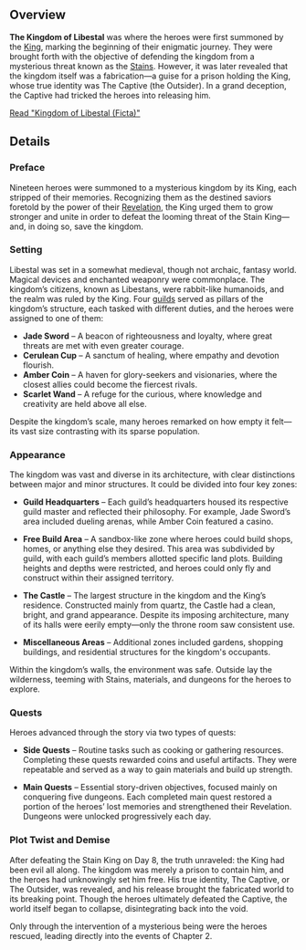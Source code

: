 <!-- title: Kingdom of Libestal (Ficta) -->
<!-- quote: A noble kingdom, besieged by monsters of shadow—but it was all a lie -->
<!-- chapters: 0 -->
<!-- images: (Entrance into the Kingdom of Libestal), (Libestal Overview #1), (Libestal Overview #2), (Outside view of the kingdom's castle), (Outside view of the Shopping Building #1), (Outside view of the Shopping Building #2), (Libestal's Wilderness #1), (Libestal's Wilderness #2), (Libestal's Wilderness #3), (Libestal's Wilderness #4), (Libestal's Wilderness #5), (Front view of Libestal Castle), (Kingdom of Libestal Concept Art), (Map of Libestal and the five Dungeons) --->
<!-- model: false -->

## Overview

**The Kingdom of Libestal** was where the heroes were first summoned by the [King](#entry:outsider-entry), marking the beginning of their enigmatic journey. They were brought forth with the objective of defending the kingdom from a mysterious threat known as the [Stains](#entry:stains-entry). However, it was later revealed that the kingdom itself was a fabrication—a guise for a prison holding the King, whose true identity was The Captive (the Outsider). In a grand deception, the Captive had tricked the heroes into releasing him.

[Read "Kingdom of Libestal (Ficta)"](#text:libestal-ficta)

## Details

### Preface

Nineteen heroes were summoned to a mysterious kingdom by its King, each stripped of their memories. Recognizing them as the destined saviors foretold by the power of their [Revelation](#entry:revelations-entry), the King urged them to grow stronger and unite in order to defeat the looming threat of the Stain King—and, in doing so, save the kingdom.

### Setting

Libestal was set in a somewhat medieval, though not archaic, fantasy world. Magical devices and enchanted weaponry were commonplace. The kingdom’s citizens, known as Libestans, were rabbit-like humanoids, and the realm was ruled by the King. Four [guilds](#entry:guilds-entry) served as pillars of the kingdom’s structure, each tasked with different duties, and the heroes were assigned to one of them:

- **Jade Sword** – A beacon of righteousness and loyalty, where great threats are met with even greater courage.
- **Cerulean Cup** – A sanctum of healing, where empathy and devotion flourish.
- **Amber Coin** – A haven for glory-seekers and visionaries, where the closest allies could become the fiercest rivals.
- **Scarlet Wand** – A refuge for the curious, where knowledge and creativity are held above all else.

Despite the kingdom’s scale, many heroes remarked on how empty it felt—its vast size contrasting with its sparse population.

### Appearance

The kingdom was vast and diverse in its architecture, with clear distinctions between major and minor structures. It could be divided into four key zones:

- **Guild Headquarters** – Each guild’s headquarters housed its respective guild master and reflected their philosophy. For example, Jade Sword’s area included dueling arenas, while Amber Coin featured a casino.

- **Free Build Area** – A sandbox-like zone where heroes could build shops, homes, or anything else they desired. This area was subdivided by guild, with each guild’s members allotted specific land plots. Building heights and depths were restricted, and heroes could only fly and construct within their assigned territory.

- **The Castle** – The largest structure in the kingdom and the King’s residence. Constructed mainly from quartz, the Castle had a clean, bright, and grand appearance. Despite its imposing architecture, many of its halls were eerily empty—only the throne room saw consistent use.

- **Miscellaneous Areas** – Additional zones included gardens, shopping buildings, and residential structures for the kingdom's occupants.

Within the kingdom’s walls, the environment was safe. Outside lay the wilderness, teeming with Stains, materials, and dungeons for the heroes to explore.

### Quests

Heroes advanced through the story via two types of quests:

- **Side Quests** – Routine tasks such as cooking or gathering resources. Completing these quests rewarded coins and useful artifacts. They were repeatable and served as a way to gain materials and build up strength.

- **Main Quests** – Essential story-driven objectives, focused mainly on conquering five dungeons. Each completed main quest restored a portion of the heroes’ lost memories and strengthened their Revelation. Dungeons were unlocked progressively each day.

### Plot Twist and Demise

After defeating the Stain King on Day 8, the truth unraveled: the King had been evil all along. The kingdom was merely a prison to contain him, and the heroes had unknowingly set him free. His true identity, The Captive, or The Outsider, was revealed, and his release brought the fabricated world to its breaking point. Though the heroes ultimately defeated the Captive, the world itself began to collapse, disintegrating back into the void.

Only through the intervention of a mysterious being were the heroes rescued, leading directly into the events of Chapter 2.
